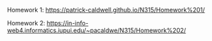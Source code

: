 Homework 1: https://patrick-caldwell.github.io/N315/Homework%201/

Homework 2: https://in-info-web4.informatics.iupui.edu/~pacaldwe/N315/Homework%202/
